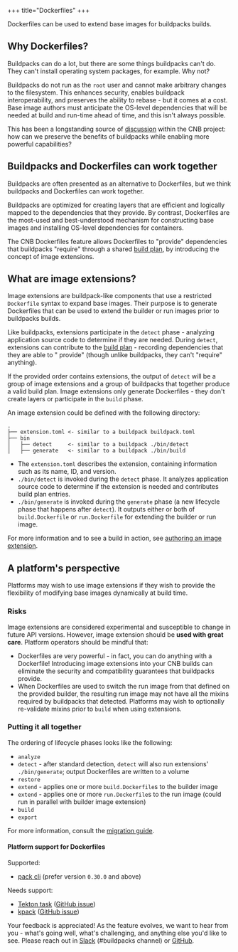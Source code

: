 +++
title="Dockerfiles"
+++

Dockerfiles can be used to extend base images for buildpacks builds.

<!--more-->

## Why Dockerfiles?

Buildpacks can do a lot, but there are some things buildpacks can't do. They can't install operating system packages,
for example. Why not?

Buildpacks do not run as the `root` user and cannot make arbitrary changes to the filesystem. This enhances security,
enables buildpack interoperability, and preserves the ability to rebase - but it comes at a cost. Base image authors
must anticipate the OS-level dependencies that will be needed at build and run-time ahead of time, and this isn't always
possible.

This has been a longstanding source of [discussion](https://github.com/buildpacks/rfcs/pull/173) within the CNB project:
how can we preserve the benefits of buildpacks while enabling more powerful capabilities?

## Buildpacks and Dockerfiles can work together

Buildpacks are often presented as an alternative to Dockerfiles, but we think buildpacks and Dockerfiles can work
together.

Buildpacks are optimized for creating layers that are efficient and logically mapped to the dependencies that they
provide. By contrast, Dockerfiles are the most-used and best-understood mechanism for constructing base images and
installing OS-level dependencies for containers.

The CNB Dockerfiles feature allows Dockerfiles to "provide" dependencies that buildpacks "require" through a
shared [build plan](/docs/reference/spec/buildpack-api/#build-plan), by introducing the concept of image extensions.

## What are image extensions?

Image extensions are buildpack-like components that use a restricted `Dockerfile` syntax to expand base images. Their
purpose is to generate Dockerfiles that can be used to extend the builder or run images prior to buildpacks builds.

Like buildpacks, extensions participate in the `detect` phase - analyzing application source code to determine if they
are needed. During `detect`, extensions can contribute to
the [build plan](/docs/reference/spec/buildpack-api/#build-plan) - recording dependencies that they are able to "
provide" (though unlike buildpacks, they can't "require" anything).

If the provided order contains extensions, the output of `detect` will be a group of image extensions and a group of
buildpacks that together produce a valid build plan. Image extensions only generate Dockerfiles - they don't create
layers or participate in the `build` phase.

An image extension could be defined with the following directory:

```
.
├── extension.toml <- similar to a buildpack buildpack.toml
├── bin
│   ├── detect     <- similar to a buildpack ./bin/detect
│   ├── generate   <- similar to a buildpack ./bin/build
```

* The `extension.toml` describes the extension, containing information such as its name, ID, and version.
* `./bin/detect` is invoked during the `detect` phase. It analyzes application source code to determine if the extension
  is needed and contributes build plan entries.
* `./bin/generate` is invoked during the `generate` phase (a new lifecycle phase that happens after `detect`). It
  outputs either or both of `build.Dockerfile` or `run.Dockerfile` for extending the builder or run image.

For more information and to see a build in action,
see [authoring an image extension](/docs/for-buildpack-authors/tutorials/basic-extension).

## A platform's perspective

Platforms may wish to use image extensions if they wish to provide the flexibility of modifying base images dynamically
at build time.

### Risks

Image extensions are considered experimental and susceptible to change in future API versions. However, image extension
should be **used with great care**. Platform operators should be mindful that:

* Dockerfiles are very powerful - in fact, you can do anything with a Dockerfile! Introducing image extensions into your
  CNB builds can eliminate the security and compatibility guarantees that buildpacks provide.
* When Dockerfiles are used to switch the run image from that defined on the provided builder, the resulting run image
  may not have all the mixins required by buildpacks that detected. Platforms may wish to optionally re-validate mixins
  prior to `build` when using extensions.

### Putting it all together

The ordering of lifecycle phases looks like the following:

* `analyze`
* `detect` - after standard detection, `detect` will also run extensions' `./bin/generate`; output Dockerfiles are
  written to a volume
* `restore`
* `extend` - applies one or more `build.Dockerfile`s to the builder image
* `extend` - applies one or more `run.Dockerfile`s to the run image (could run in parallel with builder image extension)
* `build`
* `export`

For more information, consult the [migration guide](/docs/for-platform-operators/how-to/migrate/platform-api-0.9-0.10).

#### Platform support for Dockerfiles

Supported:

* [pack cli](https://github.com/buildpacks/pack) (prefer version `0.30.0` and above)

Needs support:

* [Tekton task](https://github.com/tektoncd/catalog/tree/main/task/buildpacks-phases/0.2) ([GitHub issue](https://github.com/tektoncd/catalog/issues/1096))
* [kpack](https://github.com/pivotal/kpack) ([GitHub issue](https://github.com/pivotal/kpack/issues/1047))

Your feedback is appreciated! As the feature evolves, we want to hear from you - what's going well, what's challenging,
and anything else you'd like to see. Please reach out in [Slack](https://cncf.slack.io) (#buildpacks channel)
or [GitHub](https://github.com/buildpacks).
